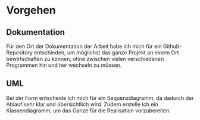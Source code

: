 # Vorgehen

## Dokumentation

Für den Ort der Dokumentation der Arbeit habe ich mich für ein Github-Repository entschieden,
um möglichst das ganze Projekt an einem Ort bewirtschaften zu können, ohne zwischen vielen verschiedenen
Programmen hin und her wechseln zu müssen.

## UML

Bei der Form entscheide ich mich für ein Sequenzdiagramm, da dadurch der Ablauf sehr klar und übersichtlich wird.
Zudem erstelle ich ein Klassendiagramm, um das Ganze für die Realisation vorzubereiten.
